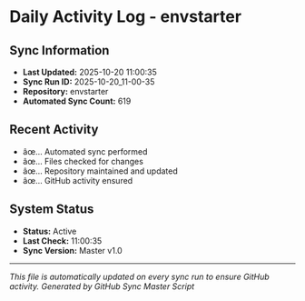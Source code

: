 ﻿# Daily Activity Log - envstarter

## Sync Information
- **Last Updated:** 2025-10-20 11:00:35
- **Sync Run ID:** 2025-10-20_11-00-35
- **Repository:** envstarter
- **Automated Sync Count:** 619

## Recent Activity
- âœ… Automated sync performed
- âœ… Files checked for changes
- âœ… Repository maintained and updated
- âœ… GitHub activity ensured

## System Status
- **Status:** Active
- **Last Check:** 11:00:35
- **Sync Version:** Master v1.0

---
*This file is automatically updated on every sync run to ensure GitHub activity.*
*Generated by GitHub Sync Master Script*
